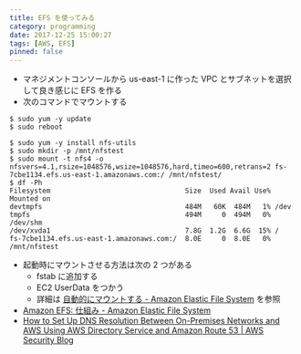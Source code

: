 ```yaml
---
title: EFS を使ってみる
category: programming
date: 2017-12-25 15:00:27
tags: [AWS, EFS]
pinned: false
---
```


- マネジメントコンソールから us-east-1 に作った VPC とサブネットを選択して良き感じに EFS を作る
- 次のコマンドでマウントする

```
$ sudo yum -y update
$ sudo reboot

$ sudo yum -y install nfs-utils
$ sudo mkdir -p /mnt/nfstest
$ sudo mount -t nfs4 -o nfsvers=4.1,rsize=1048576,wsize=1048576,hard,timeo=600,retrans=2 fs-7cbe1134.efs.us-east-1.amazonaws.com:/ /mnt/nfstest/
$ df -Ph
Filesystem                                 Size  Used Avail Use% Mounted on
devtmpfs                                   484M   60K  484M   1% /dev
tmpfs                                      494M     0  494M   0% /dev/shm
/dev/xvda1                                 7.8G  1.2G  6.6G  15% /
fs-7cbe1134.efs.us-east-1.amazonaws.com:/  8.0E     0  8.0E   0% /mnt/nfstest
```

- 起動時にマウントさせる方法は次の 2 つがある
  - fstab に追加する
  - EC2 UserData をつかう
  - 詳細は [自動的にマウントする - Amazon Elastic File System](https://docs.aws.amazon.com/ja_jp/efs/latest/ug/mount-fs-auto-mount-onreboot.html) を参照
- [Amazon EFS: 仕組み - Amazon Elastic File System](https://docs.aws.amazon.com/ja_jp/efs/latest/ug/how-it-works.html)
- [How to Set Up DNS Resolution Between On-Premises Networks and AWS Using AWS Directory Service and Amazon Route 53 | AWS Security Blog](https://aws.amazon.com/jp/blogs/security/how-to-set-up-dns-resolution-between-on-premises-networks-and-aws-using-aws-directory-service-and-amazon-route-53/)
